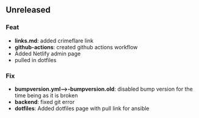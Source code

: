 ## Unreleased

### Feat

- **links.md**: added crimeflare link
- **github-actions**: created github actions workflow
- Added Netlify admin page
- pulled in dotfiles

### Fix

- **bumpversion.yml-->-bumpversion.old**: disabled bump version for the time being as it is broken
- **backend**: fixed git error
- **dotfiles**: Added dotfiles page with pull link for ansible
